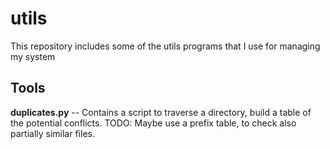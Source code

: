 # utils

This repository includes some of the utils programs that I use for managing my system

## Tools

**duplicates.py** -- Contains a script to traverse a directory, build a table of the potential conflicts.
TODO: Maybe use a prefix table, to check also partially similar files.
